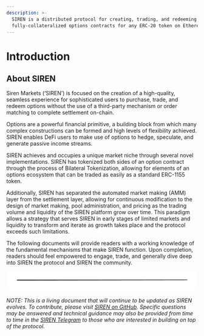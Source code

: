 ```yaml
---
description: >-
  SIREN is a distributed protocol for creating, trading, and redeeming
  fully-collateralized options contracts for any ERC-20 token on Ethereum.
---
```


# Introduction

## About SIREN

Siren Markets (‘SIREN’) is focused on the creation of a high-quality, seamless experience for sophisticated users to purchase, trade, and redeem options without the use of a third-party mechanism or order matching to complete settlement on-chain.

Options are a powerful financial primitive, a building block from which many complex constructions can be formed and high levels of flexibility achieved.  SIREN enables DeFi users to make use of options to hedge, speculate, and generate passive income streams.  

SIREN achieves and occupies a unique market niche through several novel implementations.  SIREN has tokenized both sides of an option contract through the process of Bilateral Tokenization, allowing for elements of an options ecosystem that can be traded as easily as a standard ERC-1155 token.

Additionally, SIREN has separated the automated market making (AMM) layer from the settlement layer, allowing for continuous modification to the design of market making, pool administration, and pricing as the trading volume and liquidity of the SIREN platform grow over time.   This paradigm allows a strategy that serves SIREN in early stages of limited markets and liquidity to transform and iterate as growth takes place and the protocol exceeds such limitations.

The following documents will provide readers with a working knowledge of the fundamental mechanisms that make SIREN function.  Upon completion, readers should feel empowered to engage, trade, and generally dive deep into SIREN the protocol and SIREN the community.

![](.gitbook/assets/image.png)

_NOTE: This is a living document that will continue to be updated as SIREN evolves. To contribute, please visit_ [_SIREN on GitHub_](https://github.com/sirenmarkets/core)_. Specific questions may be answered and technical guidance may also be provided from time to time in the_ [_SIREN Telegram_](https://t.me/sirenmarkets) _to those who are interested in building on top of the protocol._
